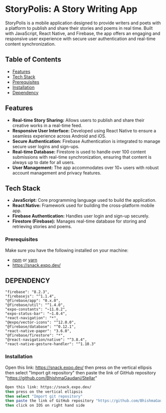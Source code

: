 # StoryPolis: A Story Writing App

StoryPolis is a mobile application designed to provide writers and poets with a platform to publish and share their stories and poems in real time. Built with JavaScript, React Native, and Firebase, the app offers an engaging and responsive user experience with secure user authentication and real-time content synchronization.

## Table of Contents
- [Features](#features)
- [Tech Stack](#tech-stack)
- [Prerequisites](#prerequisites)
- [Installation](#installation)
- [Dependency](#dependency)

## Features
- **Real-time Story Sharing:** Allows users to publish and share their creative works in a real-time feed.
- **Responsive User Interface:** Developed using React Native to ensure a seamless experience across Android and iOS.
- **Secure Authentication:** Firebase Authentication is integrated to manage secure user logins and sign-ups.
- **Real-time Database:** Firestore is used to handle over 100 content submissions with real-time synchronization, ensuring that content is always up to date for all users.
- **User Management:** The app accommodates over 10+ users with robust account management and privacy features.

## Tech Stack
- **JavaScript:** Core programming language used to build the application.
- **React Native:** Framework used for building the cross-platform mobile app.
- **Firebase Authentication:** Handles user login and sign-up securely.
- **Firestore (Firebase):** Manages real-time database for storing and retrieving stories and poems.


### Prerequisites
Make sure you have the following installed on your machine:
- [npm](https://www.npmjs.com/) or [yarn](https://yarnpkg.com/)
- https://snack.expo.dev/

## DEPENDENCY
    "firebase": "8.2.3",
    "firebasejs": "^1.1.4",
    "@firebase/app": "0.x.0",
    "@firebase/util": "^1.4.0",
    "expo-constants": "~11.0.2",
    "expo-status-bar": "~1.0.4",
    "react-navigation": "*",
    "@expo/vector-icons": "^12.0.0",
    "@firebase/database": "^0.12.1",
    "react-native-paper": "3.6.0",
    "@firebase/firestore": "*",
    "@react-navigation/native": "^3.8.4",
    "react-native-gesture-handler": "^1.10.3"

### Installation
Open this link: https://snack.expo.dev/
then press on the vertical ellipsis
then select "Import git repository"
then paste the link of GitHub repository "https://github.com/BhishmaGaudani/Stellar"

```bash
Open this link: https://snack.expo.dev/
then press on the vertical ellipsis
then select "Import git repository"
then paste the link of GitHub repository "https://github.com/BhishmaGaudani/storypolis"
then click on IOS on right hand side

